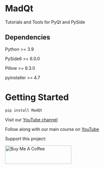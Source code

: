 # MadQt
Tutorials and Tools for PyQt and PySide

## Dependencies

Python      >= 3.9

PySide6     >= 6.0.0

Pillow      >= 8.3.0

pyinstaller >= 4.7

# Getting Started

```python
pip install MadQt
```

Visit our [YouTube channel](https://www.youtube.com/c/MadPonyInteractive)

Follow along with our main course on [YouTube](https://youtube.com/playlist?list=PLuvCsqbtUSFAEmez6Tuyi2KitVcS4fLWX)


Support this project:

<a href="https://www.buymeacoffee.com/MadPonyInt" target="_blank"><img src="https://cdn.buymeacoffee.com/buttons/v2/default-yellow.png" alt="Buy Me A Coffee" style="height: 60px !important;width: 217px !important;" ></a>
